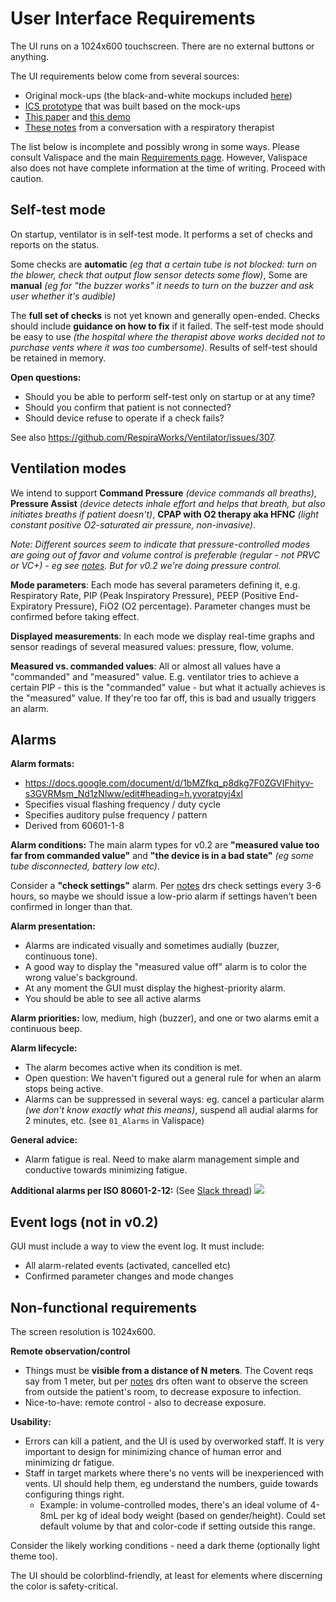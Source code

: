 # User Interface Requirements

The UI runs on a 1024x600 touchscreen. There are no external buttons or anything.

The UI requirements below come from several sources:
* Original mock-ups (the black-and-white mockups included
  [here](https://www.ics.com/blog/ics-joins-respiraworks-on-ventilator-project))
* [ICS prototype](http://demo.ics.com/ventilatorui-demo/) that was built based on the mock-ups
* [This paper](https://ccforum.biomedcentral.com/articles/10.1186/s13054-016-1431-1) and
  [this demo](https://www.youtube.com/watch?v=BT3snJ1Hm2s)
* [These notes](https://docs.google.com/document/d/1QFFcg2gL3PXXzyqgSBz3XZQm_oobZ2osFuErh492UEA/edit) from a
  conversation with a respiratory therapist

The list below is incomplete and possibly wrong in some ways.
Please consult Valispace and the main [Requirements page](../../requirements).
However, Valispace also does not have complete information at the time of writing. Proceed with caution.

## Self-test mode

On startup, ventilator is in self-test mode. It performs a set of checks and reports on the status.

Some checks are **automatic** _(eg that a certain tube is not blocked: turn on the blower, check that output flow
sensor detects some flow)_, Some are **manual** _(eg for "the buzzer works" it needs to turn on the buzzer and ask user
whether it's audible)_

The **full set of checks** is not yet known and generally open-ended.
Checks should include **guidance on how to fix** if it failed.
The self-test mode should be easy to use _(the hospital where the therapist above works decided not to purchase vents
where it was too cumbersome)_.
Results of self-test should be retained in memory.

**Open questions:**
* Should you be able to perform self-test only on startup or at any time?
* Should you confirm that patient is not connected?
* Should device refuse to operate if a check fails?

See also https://github.com/RespiraWorks/Ventilator/issues/307.

## Ventilation modes

We intend to support **Command Pressure** _(device commands all breaths)_, **Pressure Assist** _(device detects inhale
effort and helps that breath, but also initiates breaths if patient doesn't)_, **CPAP with O2 therapy aka HFNC** _(light
constant positive O2-saturated air pressure, non-invasive)_.

_Note: Different sources seem to indicate that pressure-controlled modes are going out of favor and volume control is
preferable (regular - not PRVC or VC+) - eg see
[notes](https://docs.google.com/document/d/1QFFcg2gL3PXXzyqgSBz3XZQm_oobZ2osFuErh492UEA/edit). But for v0.2 we're doing
pressure control._

**Mode parameters**: Each mode has several parameters defining it, e.g. Respiratory Rate, PIP (Peak Inspiratory
Pressure), PEEP (Positive End-Expiratory Pressure), FiO2 (O2 percentage). Parameter changes must be confirmed before
taking effect.

**Displayed measurements**: In each mode we display real-time graphs and sensor readings of several measured values:
pressure, flow, volume.

**Measured vs. commanded values**: All or almost all values have a "commanded" and "measured" value. E.g. ventilator
tries to achieve a certain PIP - this is the "commanded" value - but what it actually achieves is the "measured" value.
If they're too far off, this is bad and usually triggers an alarm.

## Alarms
**Alarm formats:**
* https://docs.google.com/document/d/1bMZfkq_p8dkg7F0ZGVIFhityv-s3GVRMsm_Nd1zNlww/edit#heading=h.yvoratpyj4xl
* Specifies visual flashing frequency / duty cycle
* Specifies auditory pulse frequency / pattern
* Derived from 60601-1-8

**Alarm conditions:**
The main alarm types for v0.2 are **"measured value too far from commanded value"** and **"the device is in a bad
state"** _(eg some tube disconnected, battery low etc)_.

Consider a **"check settings"** alarm. Per
[notes](https://docs.google.com/document/d/1QFFcg2gL3PXXzyqgSBz3XZQm_oobZ2osFuErh492UEA/edit) drs check settings every
3-6 hours, so maybe we should issue a low-prio alarm if settings haven't been confirmed in longer than that.

**Alarm presentation:**
* Alarms are indicated visually and sometimes audially (buzzer, continuous tone).
* A good way to display the "measured value off" alarm is to color the wrong value's background.
* At any moment the GUI must display the highest-priority alarm.
* You should be able to see all active alarms

**Alarm priorities:** low, medium, high (buzzer), and one or two alarms emit a continuous beep.

**Alarm lifecycle:**
* The alarm becomes active when its condition is met.
* Open question: We haven't figured out a general rule for when an alarm stops being active.
* Alarms can be suppressed in several ways: eg. cancel a particular alarm _(we don't know exactly what this means)_,
suspend all audial alarms for 2 minutes, etc. (see `01_Alarms` in Valispace)

**General advice:**
* Alarm fatigue is real. Need to make alarm management simple and conductive towards minimizing fatigue.

**Additional alarms per ISO 80601-2-12:**
(See [Slack thread](https://respiraworks.slack.com/archives/C011UMNUWGZ/p1591500042061800?thread_ts=1591207530.031400&cid=C011UMNUWGZ))
![](https://i.imgur.com/DJqVFaL.png)

## Event logs (not in v0.2)

GUI must include a way to view the event log. It must include:
* All alarm-related events (activated, cancelled etc)
* Confirmed parameter changes and mode changes

## Non-functional requirements
The screen resolution is 1024x600.

**Remote observation/control**
* Things must be **visible from a distance of N meters**. The Covent reqs say from 1 meter, but per
[notes](https://docs.google.com/document/d/1QFFcg2gL3PXXzyqgSBz3XZQm_oobZ2osFuErh492UEA/edit) drs often want to observe
the screen from outside the patient's room, to decrease exposure to infection.
* Nice-to-have: remote control - also to decrease exposure.

**Usability:**
* Errors can kill a patient, and the UI is used by overworked staff. It is very important to design for minimizing
  chance of human error and minimizing dr fatigue.
* Staff in target markets where there's no vents will be inexperienced with vents. UI should help them, eg understand
  the numbers, guide towards configuring things right.
  * Example: in volume-controlled modes, there's an ideal volume of 4-8mL per kg of ideal body weight (based on
    gender/height). Could set default volume by that and color-code if setting outside this range.

Consider the likely working conditions - need a dark theme (optionally light theme too).

The UI should be colorblind-friendly, at least for elements where discerning the color is safety-critical.
